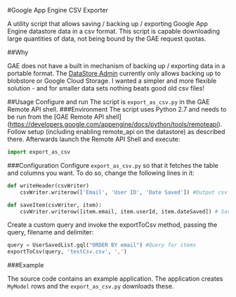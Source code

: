 #Google App Engine CSV Exporter

A utility script that allows saving / backing up / exporting Google App Engine datastore data in a csv format. This script is capable downloading large quantities of data, not being bound by the GAE request quotas. 

##Why

GAE does not have a built in mechanism of backing up / exporting data in a portable format. The [DataStore Admin](https://developers.google.com/appengine/docs/adminconsole/datastoreadmin#backing_up_data) currently only allows backing up to blobstore or Google Cloud Storage. I wanted a simpler and more flexible solution - and for smaller data sets nothing beats good old csv files!

##Usage
Configure and run The script is `export_as_csv.py` in the GAE Remote API shell.
###Environment
The script uses Python 2.7 and needs to be run from the [GAE Remote API shell] (https://developers.google.com/appengine/docs/python/tools/remoteapi). Follow setup (including enabling remote_api on the datastore) as described there. Afterwards launch the Remote API Shell and execute:
```python
import export_as_csv
```

###Configuration
Configure `export_as_csv.py` so that it fetches the table and columns you want. To do so, change the following lines in it:
```python
def writeHeader(csvWriter)
	csvWriter.writerow(['Email', 'User ID', 'Date Saved']) #Output csv header

def saveItem(csvWriter, item):
	csvWriter.writerow([item.email, item.userId, item.dateSaved]) # Save items in preferred format
```

Create a custom query and invoke the exportToCsv method, passing the query, filename and delimiter:

```python
query = UserSavedList.gql("ORDER BY email") #Query for items
exportToCsv(query, 'testCsv.csv', ',')
```


###Example

The source code contains an example application. The application creates `MyModel` rows and the `export_as_csv.py` downloads these.
